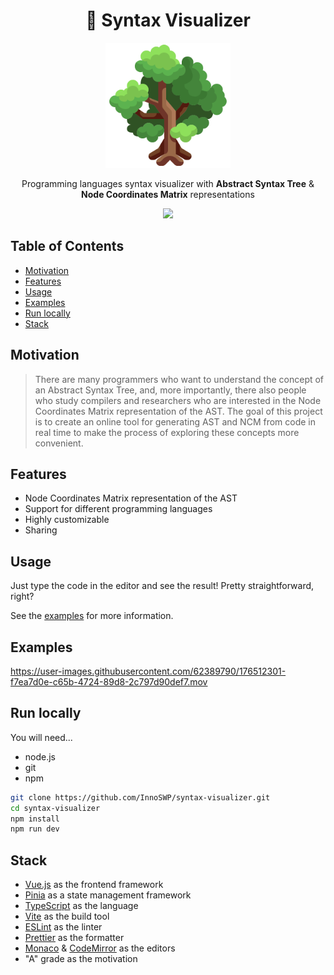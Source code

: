 <h1 align="center"> 🔭 Syntax Visualizer </h1>

<p align="center">
<img src="assets/tree.png" width="200">
</p>

<p align="center">
Programming languages syntax visualizer with
<strong>Abstract Syntax Tree</strong>
&
<strong>Node Coordinates Matrix</strong> 
representations
</p>

<p align="center">
  <a href="https://opensource.org/licenses/MIT">
    <img src="https://img.shields.io/badge/License-MIT-yellow.svg">
  </a>
</p>

## Table of Contents

- [Motivation](#motivation)
- [Features](#features)
- [Usage](#usage)
- [Examples](#examples)
- [Run locally](#run-locally)
- [Stack](#stack)

## Motivation

> There are many programmers who want to understand the concept of an
> Abstract Syntax Tree, and, more importantly, there also people who study
> compilers and researchers who are interested in the Node Coordinates Matrix
> representation of the AST. The goal of this project is to create an online
> tool for generating AST and NCM from code in real time to make the process
> of exploring these concepts more convenient.

## Features

- Node Coordinates Matrix representation of the AST
- Support for different programming languages
- Highly customizable
- Sharing

## Usage

Just type the code in the editor and see the result!
Pretty straightforward, right?

See the [examples](#examples) for more information.

## Examples

https://user-images.githubusercontent.com/62389790/176512301-f7ea7d0e-c65b-4724-89d8-2c797d90def7.mov

## Run locally

You will need...
- node.js
- git
- npm

```bash
git clone https://github.com/InnoSWP/syntax-visualizer.git
cd syntax-visualizer
npm install
npm run dev
```

## Stack

- [Vue.js](https://vuejs.org/) as the frontend framework
- [Pinia](https://pinia.vuejs.org/) as a state management framework
- [TypeScript](https://www.typescriptlang.org/) as the language
- [Vite](https://vitejs.dev/) as the build tool
- [ESLint](https://eslint.org/) as the linter
- [Prettier](https://prettier.io/) as the formatter
- [Monaco](https://microsoft.github.io/monaco-editor/) & [CodeMirror](https://codemirror.net/) as the editors
- "A" grade as the motivation
